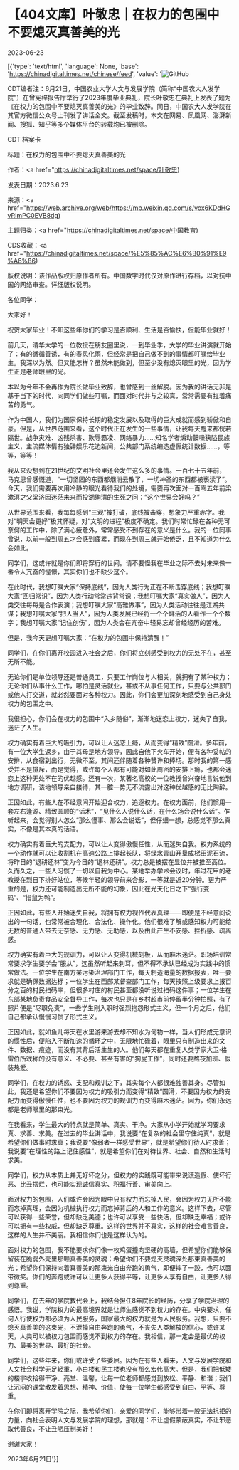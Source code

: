 # 【404文库】叶敬忠｜在权力的包围中不要熄灭真善美的光

2023-06-23

[{'type': 'text/html', 'language': None, 'base': 'https://chinadigitaltimes.net/chinese/feed', 'value': '![GitHub](https://chinadigitaltimes.net/chinese/files/2023/06/image-1687544733880.png)

CDT编者注：6月21日，中国农业大学人文与发展学院（简称“中国农大人发学院”）在曾宪梓报告厅举行了2023年度毕业典礼，院长叶敬忠在典礼上发表了题为《在权力的包围中不要熄灭真善美的光》的毕业致辞。同日，中国农大人发学院在其官方微信公众号上刊发了讲话全文。截至发稿时，本文在网易、凤凰网、澎湃新闻、搜狐、知乎等多个媒体平台的转载均已被删除。





CDT 档案卡

标题：在权力的包围中不要熄灭真善美的光

作者：<a href="https://chinadigitaltimes.net/space/叶敬忠)

发表日期：2023.6.23

来源：<a href="https://web.archive.org/web/https://mp.weixin.qq.com/s/vox6KDdHGvRImPC0EVB8dg)

主题归类：<a href="https://chinadigitaltimes.net/space/中国教育)

CDS收藏：<a href="https://chinadigitaltimes.net/space/%E5%85%AC%E6%B0%91%E9%A6%86)

版权说明：该作品版权归原作者所有。中国数字时代仅对原作进行存档，以对抗中国的网络审查。详细版权说明。





各位同学：

大家好！

祝贺大家毕业！不知这些年你们的学习是否顺利、生活是否愉快，但能毕业就好！

前几天，清华大学的一位教授在朋友圈里说，一到毕业季，大学的毕业讲演就开始了：有的循循善诱，有的春风化雨，但经常是把自己做不到的事情都叮嘱给毕业生。我深以为然。但又能怎样？虽然未能做到，但至少没有熄灭眼里的光，因为学生正是老师眼里的光。

本以为今年不会再作为院长做毕业致辞，也曾感到一丝解脱。因为我的讲话无非是基于当下的时代，向同学们做些叮嘱，而面对时代并与之较真，常常需要有扛着痛苦的勇气。

作为中国人，我们为国家保持长期的稳定发展以及取得的巨大成就而感到骄傲和自豪。但是，从世界范围来看，这个时代正在发生的一些事情，让我每天醒来都恍若隔世。战争灾难、凶残杀害、欺辱霸凌、网络暴力……知名学者煽动鼓噪狭隘民族主义，主流媒体情有独钟娱乐花边新闻，公共部门系统编造虚假统计数据……，等等，等等！

我从来没想到在21世纪的文明社会里还会发生这么多的事情。一百七十五年前，马克思曾感慨道，“一切坚固的东西都烟消云散了，一切神圣的东西都被亵渎了”。今天，我们需要再次用冷静的眼光看待我们的处境，需要再次面对一百零五年前梁漱溟之父梁济因迷茫未来而投湖殉清的生死之问：“这个世界会好吗？”

从世界范围来看，我每每感到“三观”被打破，底线被击穿，想象力严重赤字。我对“明天会更好”极其怀疑，对“文明的进程”极度不确定。我们时常忙碌在各种无可奈何的工作中，除了满心疲惫外，常常感受不到存在的意义是什么。我的一位同事曾说，以前一般到周五才会感到疲累，而现在到周三就开始倦乏，且不知道为什么会如此。

同学们，这或许就是你们即将穿行的世间。请不要怪我在毕业之际不去对未来做一番令人亢奋的憧憬，其实你们也不缺少这个。

在此时代，我想叮嘱大家“保持底线”，因为人类行为正在不断击穿底线；我想叮嘱大家“回归常识”，因为人类行动常常违背常识；我想叮嘱大家“真实做人”，因为人类交往每每是合作表演；我想叮嘱大家“高雅做事”，因为人类活动往往是江湖共谋；我想叮嘱大家“把人当人”，因为人类发展已经将一个个鲜活的人看作一个个数字；我想叮嘱大家“记住创伤”，因为人类会在亢奋中轻易忘却曾经经历的苦难。

但是，我今天更想叮嘱大家：“在权力的包围中保持清醒！”

同学们，在你们离开校园进入社会之后，你们将立刻感受到权力的无处不在，甚至无所不能。

无论你们是单位领导还是普通员工，只要工作岗位与人相关，就拥有了某种权力；无论你们从事什么工作，哪怕是灵活就业，甚或不从事任何工作，只要与公共部门或他人打交道，就必然要面对各种权力。因此，你们会更加深刻地感受到自己身处权力的包围之中。

我很担心，你们会在权力的包围中“入乡随俗”，渐渐地迷恋上权力，迷失了自我，迷茫了人生。

权力确实有着巨大的吸引力，可以让人迷恋上瘾，从而变得“精致”圆滑。多年前，有一位大学生返乡，由于其母是地方领导，因此自他下火车开始，便有各种妥帖的安排，从食宿到出行，无微不至，其间还伴随着各种赞许和捧场。那时我的第一感受并不是排斥，而是觉得，或许每个人都有可能对如此周密的安排上瘾，也都会迷恋上这种无处不在的优越感。还有一次，某著名高校的一位教授曾兴奋地言说他到地方调研，该地领导亲自接待，其一腔一势无不流露出对这种优越感的无比陶醉。

正因如此，有些人在不经意间开始迎合权力，追逐权力。在权力面前，他们惯用一套左右逢源、精致圆顺的“话术”，“见什么人说什么话，在什么场合说什么话”。乍听起来，会觉得别人怎么“那么懂事、那么会说话”，但仔细一想，总感觉不那么真实，不像是其本真的话语。

权力确实有着巨大的支配力，可以让人变得傲慢任性，从而迷失自我。权力系统的一个动作就可以让收割机在高速公路上排起长队，将绿水青山开垦成梯田泥石流，将昨日的“退耕还林”变为今日的“退林还耕”。权力总是被摆在显位并被推至高位。久而久之，一些人习惯了一切以自我为中心。某地举办学术会议时，年过花甲的老教授在烈日下排好站位，等候年轻的领导前来合影，一等就是近20分钟。更为严重的是，权力还可能制造出无所不能的幻象，因此在光天化日之下“强行变码”、“指鼠为鸭”。

正因如此，有些人开始迷失自我，将拥有权力视作代表真理——即便是不经意间说出的一句话，也常常被合理化、合法化、操作化。他们很难了解或感知权力可能给无数的普通人带去无奈感、无力感、无助感，以及由此产生不安感、挫折感、疏离感。

权力确实有着巨大的规训力，可以让人变得机械刻板，从而麻木迷茫。职场培训常常要求学生要学会“服从”，这虽然听起来刺耳，但不得不承认已经成为实践中的惯常做法。一位学生在南方某污染治理部门工作，每天制造海量的数据报表，唯一要求就是确保数据达标；一位学生在西部某督查部门工作，每天按照上级要求上报百分之百的村民扫码率，但很多村庄的村民甚至都没听说过扫码这件事；一位学生在东部某地负责食品安全督导工作，每次也只是在乡村超市前停留半分钟拍照，有了照片便是“尽职免责”。一些学生刚入职时强烈抱怨形式主义，但一个月之后，他们自己都承认慢慢习惯了形式主义。

正因如此，就如鱼儿每天在水里游来游去却不知水为何物一样，当人们形成无意识的惯性后，便陷入不断加速的循环之中，无限地忙碌着，眼里只有制造出来的文件、数据、痕迹，而没有其背后活生生的人。他们每天都在重复人类学家大卫·格雷伯所戏称的没有意义、不必要、甚至有害的“狗屁工作”，同时还要熬夜加班、假装热爱。

同学们，在权力的诱惑、支配和规训之下，其实每个人都很难独善其身。尽管如此，我还是希望你们不要因为权力的吸引力而变得“精致”圆滑，不要因为权力的支配力而变得傲慢任性，也不要因为权力的规训力而变得麻木迷茫。因为，你们永远都是老师眼里的那束光。

在我看来，学生最大的特点就是简单、真实、干净。大家从小学开始就学习要求真、求善、求美。在过去的毕业讲话中，我说要“在复杂的社会里守住纯真”，就是希望你们做事时求真；我说要“像弱者一样感受世界”，就是希望你们待人时求善；我说要“在理性的路上记住感性”，就是希望你们在对待世界、社会、自然和生活时求美。

同学们，权力从本质上并无好坏之分，但权力的实践既可能带来说谎造假、使坏行恶、比丑摆烂，也可能实现诚信真实、积福行善、审美向上。

面对权力的包围，人们或许会因为眼中只有权力而忘掉人民，会因为权力无所不能而忘掉真理，会因为机械执行权力而忘掉背后的人和工作的意义。这样下去，尽管可以获得一些荣誉，但却缺乏美德；也许可以享受一些快活，但却缺乏幸福；或许可以拥有一些权威，但却缺乏尊重。这样的世界并不真实，这样的社会难言善良，这样的人生并不美丽。我相信你们也是这样认为的。

面对权力的包围，我不能要求你们像一枚鸡蛋撞向坚硬的高墙，但希望你们能够保留装在脆弱外壳里那颗真善美的灵魂；希望你们不要熄灭灵魂深处那束真善美的光；希望你们保持向着真善美的那束光自由奔跑的勇气，即便摔了一跤，也可以面带微笑。你们的奔跑或许可以让更多人获得平等，让更多人享有自由，让更多人得到尊重。

同学们，在去年的学院教代会上，我结合担任8年院长的经历，分享了学院治理的感悟。我说，学院权力的最高境界就是让师生感觉不到权力的存在。中央要求，任何人行使权力都必须为人民服务，国家最大的权力就是为人民服务。我想，只要不熄灭真善美的这束光，不泄掉自由奔跑的勇气，不丧失人类解放的信心，或许某天，人类可以被权力包围而感觉不到权力的存在。我相信，那一定会是最优的权力、最美的世界、最好的社会。

同学们，这些年来，你们或许受了些委屈。因为在有些人看来，人文与发展学院和人文社会科学无足轻重，小白楼和民主楼也没有那么宏伟高大。但是，我们把低矮的楼宇收拾得干净、亮堂、温馨，让每一位老师都感觉到放松、平静、和谐；我们让沉闷的课堂散发着思想、精神、价值，使每一位学生都感受到自由、平等、尊重。

在你们即将离开学院之际，我希望你们，亲爱的同学们，能够带着一股无法抗拒的力量，向社会表明人文与发展学院的理想，那就是：不让虚假蒙蔽真实，不让邪恶取代善良，不让丑陋压制美好！

谢谢大家！

2023年6月21日'}]